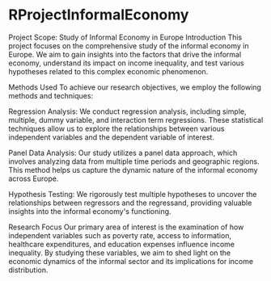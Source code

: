 # RProjectInformalEconomy

Project Scope: Study of Informal Economy in Europe
Introduction
This project focuses on the comprehensive study of the informal economy in Europe. We aim to gain insights into the factors that drive the informal economy, understand its impact on income inequality, and test various hypotheses related to this complex economic phenomenon.

Methods Used
To achieve our research objectives, we employ the following methods and techniques:

Regression Analysis: We conduct regression analysis, including simple, multiple, dummy variable, and interaction term regressions. These statistical techniques allow us to explore the relationships between various independent variables and the dependent variable of interest.

Panel Data Analysis: Our study utilizes a panel data approach, which involves analyzing data from multiple time periods and geographic regions. This method helps us capture the dynamic nature of the informal economy across Europe.

Hypothesis Testing: We rigorously test multiple hypotheses to uncover the relationships between regressors and the regressand, providing valuable insights into the informal economy's functioning.

Research Focus
Our primary area of interest is the examination of how independent variables such as poverty rate, access to information, healthcare expenditures, and education expenses influence income inequality. By studying these variables, we aim to shed light on the economic dynamics of the informal sector and its implications for income distribution.
